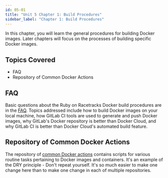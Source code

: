 ```yaml
---
id: 05-01
title: "Unit 5 Chapter 1: Build Procedures"
sidebar_label: "Chapter 1: Build Procedures"
---
```


In this chapter, you will learn the general procedures for building Docker images.  Later chapters will focus on the processes of building specific Docker images.

## Topics Covered
* FAQ
* Repository of Common Docker Actions

## FAQ
Basic questions about the Ruby on Racetracks Docker build procedures are in the [FAQ](https://gitlab.com/rubyonracetracks/docker-debian-common/blob/master/FAQ.md).  Topics addressed include how to build Docker images on your local machine, how GitLab CI tools are used to generate and push Docker images, why GitLab's Docker repository is better than Docker Cloud, and why GitLab CI is better than Docker Cloud's automated build feature.

## Repository of Common Docker Actions
The repository of [common Docker actions](https://gitlab.com/rubyonracetracks/docker-debian-common/) contains scripts for various routine tasks pertaining to Docker images and containers.  It's an example of the DRY principle - Don't repeat yourself.  It's so much easier to make one change here than to make one change in each of multiple repositories.
